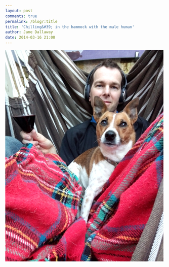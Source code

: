 ```yaml
---
layout: post
comments: true
permalink: /blog/:title
title: 'Chilling&#39; in the hammock with the male human'
author: Jane Dallaway
date: 2014-03-16 21:00
---
```


<div><a href="/media/tp_IMG_20140316_172304.jpg"><img src="/media/tp_thumb_IMG_20140316_172304.jpg" width="500" height="667"/></a></div>


  
      

